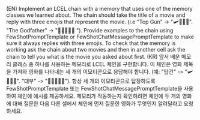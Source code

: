 (EN)
Implement an LCEL chain with a memory that uses one of the memory classes we learned about.
The chain should take the title of a movie and reply with three emojis that represent the movie. (i.e "Top Gun" -> "🛩️👨‍✈️🔥". "The Godfather" -> "👨‍👨‍👦🔫🍝 ").
Provide examples to the chain using FewShotPromptTemplate or FewShotChatMessagePromptTemplate to make sure it always replies with three emojis.
To check that the memory is working ask the chain about two movies and then in another cell ask the chain to tell you what is the movie you asked about first.
(KR)
앞서 배운 메모리 클래스 중 하나를 사용하는 메모리로 LCEL 체인을 구현합니다.
이 체인은 영화 제목을 가져와 영화를 나타내는 세 개의 이모티콘으로 응답해야 합니다. (예: "탑건" -> "🛩️👨‍✈️🔥". "대부" -> "👨‍👨‍👦🔫🍝").
항상 세 개의 이모티콘으로 답장하도록 FewShotPromptTemplate 또는 FewShotChatMessagePromptTemplate을 사용하여 체인에 예시를 제공하세요.
메모리가 작동하는지 확인하려면 체인에 두 개의 영화에 대해 질문한 다음 다른 셀에서 체인에 먼저 질문한 영화가 무엇인지 알려달라고 요청하세요.